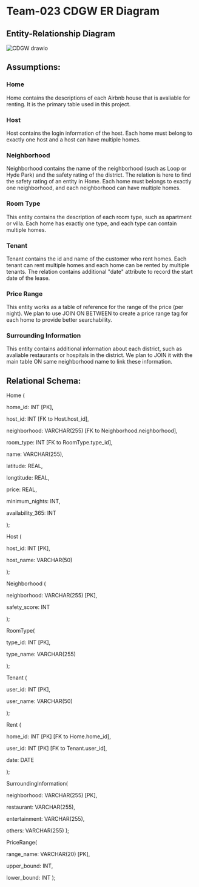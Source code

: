 # Team-023 CDGW ER Diagram

## Entity-Relationship Diagram
![CDGW drawio](https://user-images.githubusercontent.com/107632673/177460701-dc38e4bf-6ef7-45a5-9eaa-8411ab6084b3.png)


## Assumptions:

### Home

Home contains the descriptions of each Airbnb house that is avaliable for renting. It is the primary table used in this project.

### Host

Host contains the login information of the host. Each home must belong to exactly one host and a host can have multiple homes.

### Neighborhood

Neighborhood contains the name of the neighborhood (such as Loop or Hyde Park) and the safety rating of the district. The relation is here to find the safety rating of an entity in Home.
Each home must belongs to exactly one neighborhood, and each neighborhood can have multiple homes.

### Room Type

This entity contains the description of each room type, such as apartment or villa. Each home has exactly one type, and each type can contain multiple homes.

### Tenant

Tenant contains the id and name of the customer who rent homes. Each tenant can rent multiple homes and each home can be rented by multiple tenants. The relation contains additional "date" attribute to record the start date of the lease.

### Price Range

This entity works as a table of reference for the range of the price (per night). We plan to use JOIN ON BETWEEN to create a price range tag for each home to provide better searchability.

### Surrounding Information

This entity contains additional information about each district, such as avaliable restaurants or hospitals in the district. We plan to JOIN it with the main table ON same neighborhood name to link these information. 

## Relational Schema:
Home (

home_id: INT [PK],

host_id: INT [FK to Host.host_id],

neighborhood: VARCHAR(255) [FK to Neighborhood.neighborhood],

room_type: INT [FK to RoomType.type_id],

name: VARCHAR(255),

latitude: REAL,

longtitude: REAL,

price: REAL,

minimum_nights: INT,

availability_365: INT

);

Host (

host_id: INT [PK],

host_name: VARCHAR(50)

);

Neighborhood (

neighborhood: VARCHAR(255) [PK],

safety_score: INT

);

RoomType(

type_id: INT [PK],

type_name: VARCHAR(255)

);

Tenant (

user_id: INT [PK],

user_name: VARCHAR(50)

);

Rent (

home_id: INT [PK] [FK to Home.home_id],

user_id: INT [PK] [FK to Tenant.user_id],

date: DATE

);


SurroundingInformation(

neighborhood: VARCHAR(255) [PK],

restaurant: VARCHAR(255),

entertainment: VARCHAR(255),

others: VARCHAR(255)
);

PriceRange(

range_name: VARCHAR(20) [PK],

upper_bound: INT,

lower_bound: INT
);

